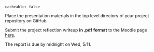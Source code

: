 ```
cacheable: false
```

Place the presentation materials in the top level directory of your project repository on GitHub.

Submit the project reflection writeup **in .pdf format** to the Moodle page [here](https://moodle.pugetsound.edu/moodle/mod/assign/view.php?id=308429).

The report is due by midnight on Wed, 5/11.
